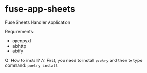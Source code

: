 # fuse-app-sheets
Fuse Sheets Handler Application

Requirements:
* openpyxl
* aiohttp
* aioify

Q: How to install?
A: First, you need to install `poetry` and then to type command: `poetry install`